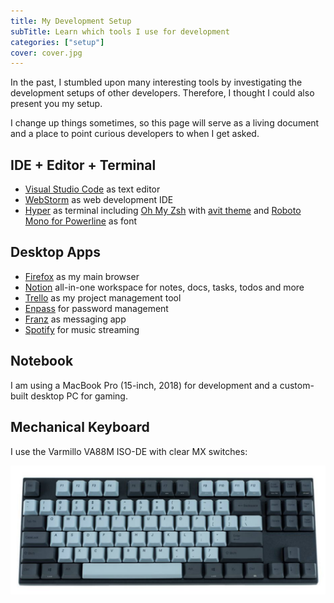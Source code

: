 ```yaml
---
title: My Development Setup
subTitle: Learn which tools I use for development
categories: ["setup"]
cover: cover.jpg
---
```


In the past, I stumbled upon many interesting tools by investigating the development setups of other developers. Therefore, I thought I could also present you my setup.

I change up things sometimes, so this page will serve as a living document and a place to point curious developers to when I get asked.

## IDE + Editor + Terminal

* [Visual Studio Code](https://code.visualstudio.com/) as text editor
* [WebStorm](https://www.jetbrains.com/webstorm/) as web development IDE
* [Hyper](https://hyper.is/) as terminal including [Oh My Zsh](https://github.com/robbyrussell/oh-my-zsh) with [avit theme](https://github.com/robbyrussell/oh-my-zsh/wiki/themes#avit) and [Roboto Mono for Powerline](https://github.com/powerline/fonts) as font

## Desktop Apps

* [Firefox](https://www.mozilla.org/en-US/firefox/) as my main browser
* [Notion](https://www.notion.so/) all-in-one workspace for notes, docs, tasks, todos and more
* [Trello](https://trello.com/) as my project management tool
* [Enpass](https://enpass.io/) for password management
* [Franz](https://meetfranz.com/) as messaging app
* [Spotify](https://www.spotify.com/) for music streaming

## Notebook

I am using a MacBook Pro (15-inch, 2018) for development and a custom-built desktop PC for gaming.

## Mechanical Keyboard

I use the Varmillo VA88M ISO-DE with clear MX switches:

![Varmillo VA88M](./keyboard.png)
